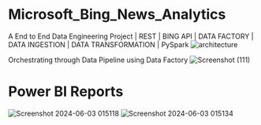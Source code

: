 # Microsoft_Bing_News_Analytics
A End to End Data Engineering Project | REST | BING API | DATA FACTORY | DATA INGESTION | DATA TRANSFORMATION | PySpark
![architecture](https://github.com/GaneshkrishnaL/MS_BING_NEWS_ANALYTICS/assets/92093823/c79bd1df-4e50-4467-bd8e-6aadd7d61bf6)


Orchestrating through Data Pipeline using Data Factory
![Screenshot (111)](https://github.com/GaneshkrishnaL/MS_BING_NEWS_ANALYTICS/assets/92093823/9e80e58c-97fc-4393-9613-d39ee353e440)

# Power BI Reports
![Screenshot 2024-06-03 015118](https://github.com/GaneshkrishnaL/MS_BING_NEWS_ANALYTICS/assets/92093823/67f1639a-8b30-46e1-84f9-b5d43bcbc07a)
![Screenshot 2024-06-03 015134](https://github.com/GaneshkrishnaL/MS_BING_NEWS_ANALYTICS/assets/92093823/ca89e7e4-4c5f-4e7c-b064-6f80bcaf1829)
